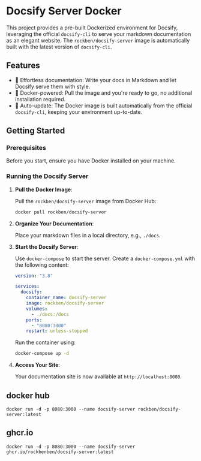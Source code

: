 # Docsify Server Docker

This project provides a pre-built Dockerized environment for Docsify, leveraging the official `docsify-cli` to serve your markdown documentation as an elegant website. The `rockben/docsify-server` image is automatically built with the latest version of `docsify-cli`.

## Features

- 📝 Effortless documentation: Write your docs in Markdown and let Docsify serve them with style.
- 🐳 Docker-powered: Pull the image and you're ready to go, no additional installation required.
- 🔄 Auto-update: The Docker image is built automatically from the official `docsify-cli`, keeping your environment up-to-date.

## Getting Started

### Prerequisites

Before you start, ensure you have Docker installed on your machine.

### Running the Docsify Server

1. **Pull the Docker Image**:

   Pull the `rockben/docsify-server` image from Docker Hub:

   ```sh
   docker pull rockben/docsify-server
   ```

2. **Organize Your Documentation**:

   Place your markdown files in a local directory, e.g., `./docs`.

3. **Start the Docsify Server**:

   Use `docker-compose` to start the server. Create a `docker-compose.yml` with the following content:

   ```yaml
   version: "3.8"

   services:
     docsify:
       container_name: docsify-server
       image: rockben/docsify-server
       volumes:
         - ./docs:/docs
       ports:
         - "8080:3000"
       restart: unless-stopped
   ```

   Run the container using:

   ```sh
   docker-compose up -d
   ```

4. **Access Your Site**:

   Your documentation site is now available at `http://localhost:8080`.

## docker hub

```shell
docker run -d -p 8080:3000 --name docsify-server rockben/docsify-server:latest
```

## ghcr.io

```shell
docker run -d -p 8080:3000 --name docsify-server ghcr.io/rockbenben/docsify-server:latest
```
